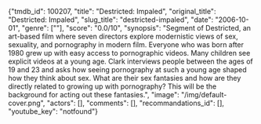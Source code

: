 {"tmdb_id": 100207, "title": "Destricted: Impaled", "original_title": "Destricted: Impaled", "slug_title": "destricted-impaled", "date": "2006-10-01", "genre": [""], "score": "0.0/10", "synopsis": "Segment of Destricted, an art-based film where seven directors explore modernistic views of sex, sexuality, and pornography in modern film.  Everyone who was born after 1980 grew up with easy access to pornographic videos. Many children see explicit videos at a young age. Clark interviews people between the ages of 19 and 23 and asks how seeing pornography at such a young age shaped how they think about sex.  What are their sex fantasies and how are they directly related to growing up with pornography?  This will be the background for acting out these fantasies.", "image": "/img/default-cover.png", "actors": [], "comments": [], "recommandations_id": [], "youtube_key": "notfound"}